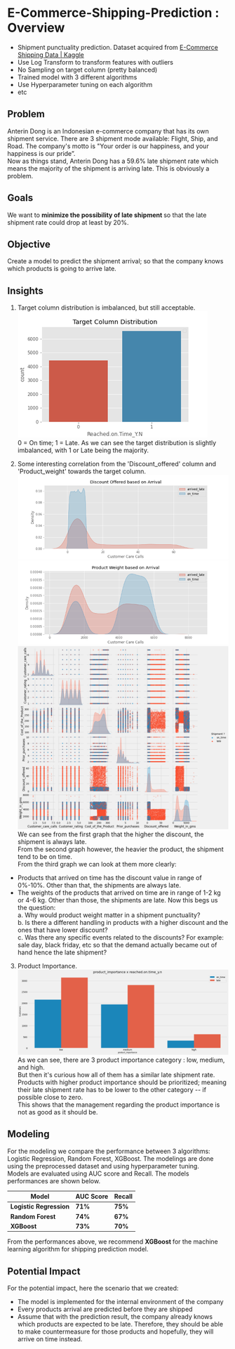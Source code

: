 # E-Commerce-Shipping-Prediction : Overview
* Shipment punctuality prediction. Dataset acquired from  [E-Commerce Shipping Data | Kaggle](https://www.kaggle.com/prachi13/customer-analytics)
* Use Log Transform to transform features with outliers
* No Sampling on target column (pretty balanced)
* Trained model with 3 different algorithms
* Use Hyperparameter tuning on each algorithm
* etc

## Problem
Anterin Dong is an Indonesian e-commerce company that has its own shipment service. There are 3 shipment mode available: Flight, Ship, and Road. The company's motto is "Your order is our happiness, and your happiness is our pride”. <br>
Now as things stand, Anterin Dong has a 59.6% late shipment rate which means the majority of the shipment is arriving late. This is obviously a problem.

## Goals
We want to <b>minimize the possibility of late shipment </b> so that the late shipment rate could drop at least by 20%.

## Objective
Create a model to predict the shipment arrival; so that the company knows which products is going to arrive late.

## Insights
1. Target column distribution is imbalanced, but still acceptable.<br>
![alt text](https://github.com/ramafhgit/E-Commerce-Shipping-Prediction/blob/main/target.png "target")<br>
0 = On time; 1 = Late. As we can see the target distribution is slightly imbalanced, with 1 or Late being the majority.

2. Some interesting correlation from the 'Discount_offered' column and 'Product_weight' towards the target column.<br>
![alt text](https://github.com/ramafhgit/E-Commerce-Shipping-Prediction/blob/main/disc.png "discount")<br>
![alt text](https://github.com/ramafhgit/E-Commerce-Shipping-Prediction/blob/main/weight.png "weight")<br>
![alt text](https://github.com/ramafhgit/E-Commerce-Shipping-Prediction/blob/main/multi.png "multi")<br>
We can see from the first graph that the higher the discount, the shipment is always late.<br>
From the second graph however, the heavier the product, the shipment tend to be on time. <br>
From the third graph we can look at them more clearly:

* Products that arrived on time has the discount value in range of 0%-10%. Other than that, the shipments are always late.
* The weights of the products that arrived on time are in range of 1-2 kg or 4-6 kg. Other than those, the shipments are late.
Now this begs us the question:<br>
a. Why would product weight matter in a shipment punctuality?<br>
b. Is there a different handling in products with a higher discount and the ones that have lower discount?<br>
c. Was there any specific events related to the discounts? For example: sale day, black friday, etc so that the demand actually became out of hand hence the late shipment?<br>

3. Product Importance. <br>
![alt text](https://github.com/ramafhgit/E-Commerce-Shipping-Prediction/blob/main/prod%20imp.png "prod imp")<br>
As we can see, there are 3 product importance category : low, medium, and high. <br>
But then it's curious how all of them has a similar late shipment rate. Products with higher product importance should be prioritized; meaning their late shipment rate has to be lower to the other category -- if possible close to zero.<br>
This shows that the management regarding the product importance is not as good as it should be.

## Modeling
For the modeling we compare the performance between 3 algorithms: Logistic Regression, Random Forest, XGBoost. The modelings are done using the preprocessed dataset and using hyperparameter tuning.<br>
Models are evaluated using AUC score and Recall. The models performances are shown below.<br>

| Model | AUC Score | Recall |
| --- | --- | --- |
| **Logistic Regression** | **71%** | **75%** |
| **Random Forest** | **74%** |  **67%** |
| **XGBoost** | **73%** | **70%** |

From the performances above, we recommend <b>XGBoost </b>for the machine learning algorithm for shipping prediction model.

## Potential Impact
For the potential impact, here the scenario that we created:<br>
* The model is implemented for the internal environment of the company
* Every products arrival are predicted before they are shipped
* Assume that with the prediction result, the company already knows which products are expected to be late. Therefore, they should be able to make countermeasure for those products and hopefully, they will arrive on time instead.

